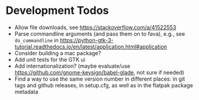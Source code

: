 # Development Todos

- Allow file downloads, see https://stackoverflow.com/a/41522553
- Parse commandline arguments (and pass them on to fava), e.g., see `do_commandline` in https://python-gtk-3-tutorial.readthedocs.io/en/latest/application.html#application
- Consider building a mac package?
- Add unit tests for the GTK ui
- Add internationalization? (maybe evaluate/use https://github.com/gnome-keysign/babel-glade, not sure if needed)
- Find a way to use the same version number in different places: in git tags and github releases, in setup.cfg, as well as in the flatpak package metadata
